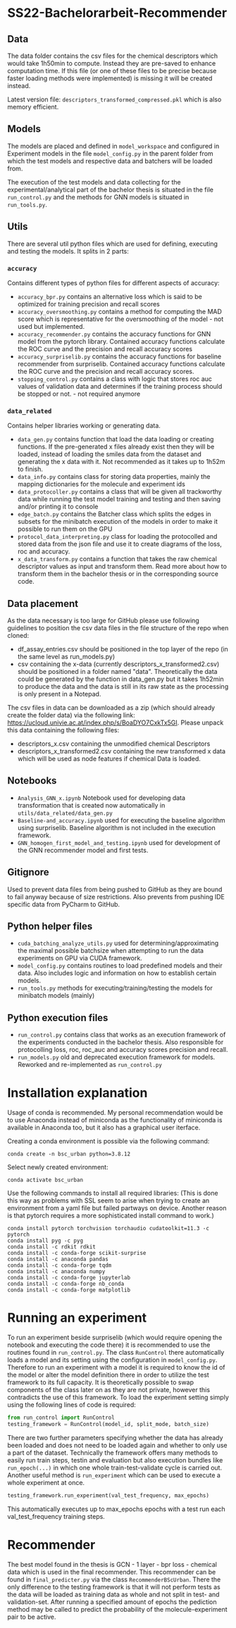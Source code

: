 # SS22-Bachelorarbeit-Recommender
## Data
The data folder contains the csv files for the chemical descriptors which would take 1h50min to compute. Instead they
are pre-saved to enhance computation time. If this file (or one of these files to be precise because faster loading
methods were implemented) is missing it will be created instead.

Latest version file: `descriptors_transformed_compressed.pkl` which is also memory efficient.
## Models
The models are placed and defined in `model_workspace` and configured in Experiment models in the file `model_config.py` 
in the parent folder from which the test models and respective data and batchers will be loaded from.

The execution of the test models and data collecting for the experimental/analytical part of the bachelor thesis is
situated in the file `run_control.py` and the methods for GNN models is situated in `run_tools.py`.
## Utils
There are several util python files which are used for defining, executing and testing the models. It splits in 2 parts:
### `accuracy`
Contains different types of python files for different aspects of accuracy:
- `accuracy_bpr.py` contains an alternative loss which is said to be optimized for training precision and recall scores
- `accuracy_oversmoothing.py` contains a method for computing the MAD score which is representative for the 
oversmoothing of the model - not used but implemented.
- `accuracy_recommender.py` contains the accuracy functions for GNN model from the pytorch library. Contained accuracy
functions calculate the ROC curve and the precision and recall accuracy scores
- `accuracy_surpriselib.py` contains the accuracy functions for baseline recommender from surpriselib. Contained 
accuracy functions calculate the ROC curve and the precision and recall accuracy scores.
- `stopping_control.py` contains a class with logic that stores roc auc values of validation data and determines if the
training process should be stopped or not. - not required anymore
### `data_related`
Contains helper libraries working or generating data.
- `data_gen.py` contains function that load the data loading or creating functions. If the pre-generated x files already
exist then they will be loaded, instead of loading the smiles data from the dataset and generating the x data with it.
Not recommended as it takes up to 1h52m to finish.
- `data_info.py` contains class for storing data properties, mainly the mapping dictionaries for the molecule and
experiment ids
- `data_protocoller.py` contains a class that will be given all trackworthy data while running the test model training
and testing and then saving and/or printing it to console
- `edge_batch.py` contains the Batcher class which splits the edges in subsets for the minibatch execution of the models
in order to make it possible to run them on the GPU
- `protocol_data_interpreting.py` class for loading the protocolled and stored data from the json file and use it to
create diagrams of the loss, roc and accuracy.
- `x_data_transform.py` contains a function that takes the raw chemical descriptor values as input and transform them.
Read more about how to transform them in the bachelor thesis or in the corresponding source code.
## Data placement
As the data necessary is too large for GitHub please use following guidelines to position the csv data files in the file
structure of the repo when cloned:
- df_assay_entries.csv should be positioned in the top layer of the repo (in the same level as run_models.py)
- csv containing the x-data (currently descriptors_x_transformed2.csv) should be positioned in a folder named "data". 
Theoretically the data could be generated by the function in data_gen.py but it takes 1h52min to produce the data and 
the data is still in its raw state as the processing is only present in a Notepad.

The csv files in data can be downloaded as a zip (which should already create the folder data) via the following link: 
https://ucloud.univie.ac.at/index.php/s/BoaDYO7CxkTx5GI. Please unpack this data containing the following files:
- descriptors_x.csv containing the unmodified chemical Descriptors
- descriptors_x_transformed2.csv containing the new transformed x data which will be used as node features if chemical
Data is loaded.
## Notebooks
- `Analysis_GNN_x.ipynb` Notebook used for developing data transformation that is created now automatically in 
`utils/data_related/data_gen.py`
- `Baseline-and_accuracy.ipynb` used for executing the baseline algorithm using surpriselib. Baseline algorithm is not
included in the execution framework.
- `GNN_homogen_first_model_and_testing.ipynb` used for development of the GNN recommender model and first tests.
## Gitignore
Used to prevent data files from being pushed to GitHub as they are bound to fail anyway because of size restrictions.
Also prevents from pushing IDE specific data from PyCharm to GitHub.
## Python helper files
- `cuda_batching_analyze_utils.py` used for determining/approximating the maximal possible batchsize when attempting to
run the data experiments on GPU via CUDA framework.
- `model_config.py` contains routines to load predefined models and their data. Also includes logic and information on
how to establish certain models.
- `run_tools.py` methods for executing/training/testing the models for minibatch models (mainly)
## Python execution files
- `run_control.py` contains class that works as an execution framework of the experiments conducted in the bachelor
thesis. Also responsible for protocolling loss, roc, roc_auc and accuracy scores precision and recall.
- `run_models.py` old and deprecated execution framework for models. Reworked and re-implemented as `run_control.py`
# Installation explanation
Usage of conda is recommended. My personal recommendation would be to use Anaconda instead of miniconda as the
functionality of miniconda is available in Anaconda too, but it also has a graphical user iterface.

Creating a conda environment is possible via the following command:
```commandline
conda create -n bsc_urban python=3.8.12
```
Select newly created environment:
```commandline
conda activate bsc_urban
```
Use the following commands to install all required libraries:
(This is done this way as problems with SSL seem to arise when trying to create an environment from a yaml file but
failed partways on device. Another reason is that pytorch requires a more sophisticated install command to work.)
```commandline
conda install pytorch torchvision torchaudio cudatoolkit=11.3 -c pytorch
conda install pyg -c pyg
conda install -c rdkit rdkit
conda install -c conda-forge scikit-surprise
conda install -c anaconda pandas
conda install -c conda-forge tqdm
conda install -c anaconda numpy
conda install -c conda-forge jupyterlab
conda install -c conda-forge nb_conda
conda install -c conda-forge matplotlib
```
# Running an experiment
To run an experiment beside surpriselib (which would require opening the notebook and executing the code there) it is
recommended to use the routines found in `run_control.py`. The class `RunControl` there automatically loads a model and
its setting using the configuration in `model_config.py`. Therefore to run an experiment with a model it is required
to know the id of the model or alter the model definition there in order to utilize the test framework to its full
capacity. It is theoretically possible to swap components of the class later on as they are not private, however this
contradicts the use of this framework. To load the experiment setting simply using the following lines of code is 
required:
```python
from run_control import RunControl
testing_framework = RunControl(model_id, split_mode, batch_size)
```
There are two further parameters specifying whether the data has already been loaded and does not need to be loaded
again and whether to only use a part of the dataset. Technically the framework offers many methods to easily run
train steps, testin and evaluation but also execution bundles like `run_epoch(...)` in which one whole train-test-validate
cycle is carried out. Another useful method is `run_experiment` which can be used to execute a whole experiment at once.
```python
testing_framework.run_experiment(val_test_frequency, max_epochs)
```
This automatically executes up to max_epochs epochs with a test run each val_test_frequency training steps.
# Recommender
The best model found in the thesis is GCN - 1 layer - bpr loss - chemical data which is used in the final recommender.
This recommender can be found in `final_predicter.py` via the class `RecommenderBScUrban`. There the only difference to
the testing framework is that it will not perform tests as the data will be loaded as training data as whole and not
split in test- and validation-set. After running a specified amount of epochs the pediction method may be called to
predict the probability of the molecule-experiment pair to be active.